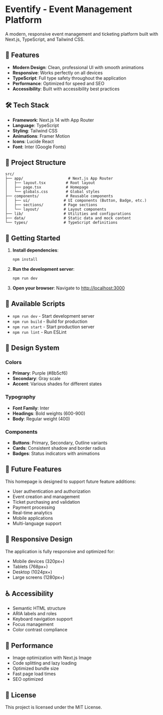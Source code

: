 # Eventify - Event Management Platform

A modern, responsive event management and ticketing platform built with Next.js, TypeScript, and Tailwind CSS.

## 🚀 Features

- **Modern Design**: Clean, professional UI with smooth animations
- **Responsive**: Works perfectly on all devices
- **TypeScript**: Full type safety throughout the application
- **Performance**: Optimized for speed and SEO
- **Accessibility**: Built with accessibility best practices

## 🛠️ Tech Stack

- **Framework**: Next.js 14 with App Router
- **Language**: TypeScript
- **Styling**: Tailwind CSS
- **Animations**: Framer Motion
- **Icons**: Lucide React
- **Font**: Inter (Google Fonts)

## 📁 Project Structure

```
src/
├── app/                    # Next.js App Router
│   ├── layout.tsx         # Root layout
│   ├── page.tsx           # Homepage
│   └── globals.css        # Global styles
├── components/            # Reusable components
│   ├── ui/               # UI components (Button, Badge, etc.)
│   ├── sections/         # Page sections
│   └── layout/           # Layout components
├── lib/                  # Utilities and configurations
├── data/                 # Static data and mock content
└── types/                # TypeScript definitions
```

## 🚀 Getting Started

1. **Install dependencies**:
   ```bash
   npm install
   ```

2. **Run the development server**:
   ```bash
   npm run dev
   ```

3. **Open your browser**:
   Navigate to [http://localhost:3000](http://localhost:3000)

## 📝 Available Scripts

- `npm run dev` - Start development server
- `npm run build` - Build for production
- `npm run start` - Start production server
- `npm run lint` - Run ESLint

## 🎨 Design System

### Colors
- **Primary**: Purple (#8b5cf6)
- **Secondary**: Gray scale
- **Accent**: Various shades for different states

### Typography
- **Font Family**: Inter
- **Headings**: Bold weights (600-900)
- **Body**: Regular weight (400)

### Components
- **Buttons**: Primary, Secondary, Outline variants
- **Cards**: Consistent shadow and border radius
- **Badges**: Status indicators with animations

## 🔮 Future Features

This homepage is designed to support future feature additions:

- User authentication and authorization
- Event creation and management
- Ticket purchasing and validation
- Payment processing
- Real-time analytics
- Mobile applications
- Multi-language support

## 📱 Responsive Design

The application is fully responsive and optimized for:
- Mobile devices (320px+)
- Tablets (768px+)
- Desktop (1024px+)
- Large screens (1280px+)

## ♿ Accessibility

- Semantic HTML structure
- ARIA labels and roles
- Keyboard navigation support
- Focus management
- Color contrast compliance

## 🚀 Performance

- Image optimization with Next.js Image
- Code splitting and lazy loading
- Optimized bundle size
- Fast page load times
- SEO optimized

## 📄 License

This project is licensed under the MIT License.
